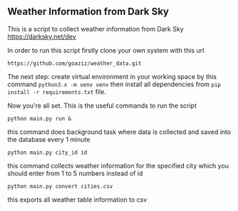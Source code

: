 ## Weather Information from Dark Sky

This is a script to collect weather information from Dark Sky https://darksky.net/dev

In order to run this script firstly clone your own system with this url

```
https://github.com/goaziz/weather_data.git
```

The next step: create virtual environment in your working space by this command ``python3.x -m venv venv`` then install all dependencies from `pip install -r requirements.txt` file.

Now you're all set. This is the useful commands to run the script

```
python main.py run &
```
this command does background task where data is collected and saved into the database every 1 minute

```
python main.py city_id id
```

this command collects weather information for the specified city which you should enter from 1 to 5 numbers instead of id  

```
python main.py convert cities.csv
```

this exports all weather table information to csv
